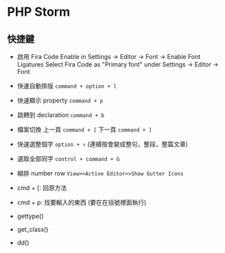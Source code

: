 # PHP Storm 
## 快捷鍵
* 啟用 Fira Code
Enable in Settings → Editor → Font → Enable Font Ligatures
Select Fira Code as "Primary font" under Settings → Editor → Font

* 快速自動排版 `command + option + l`
* 快速顯示 property `command + p`
* 跳轉到 declaration `command + b`
* 檔案切換
上一頁 `command + [`
下一頁 `command + ]`
* 快速選整個字 `option + ↑`  (連續按會變成整句，整段，整篇文章)
* 選取全部同字 `control + command + G`
* 縮排 number row `View>>Active Editor>>Show Gutter Icons`
* cmd + [: 回原方法
* cmd + p: 找要輸入的東西 (要在在括號裡面執行)

* gettype()
* get_class()
* dd()